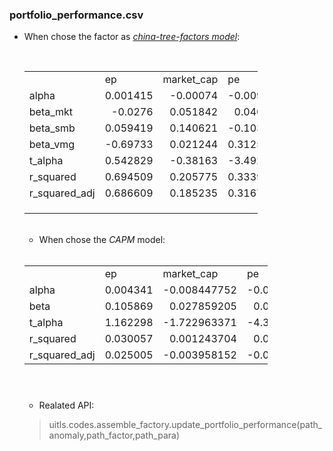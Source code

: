 ### portfolio_performance.csv 

* When chose the factor as [_china-tree-factors model_](https://doi.org/10.1016/j.jfineco.2019.03.008):
  
  <br/> 
  
  <table border=0 cellpadding=0 cellspacing=0 width=360 style='border-collapse:
    collapse;table-layout:fixed;width:280pt'>
    <col width=64 span=4 style='width:48pt'>
    <tr height=19 style='height:14.0pt'>
        <td height=19 class=xl158887 width=64 style='height:14.0pt;width:48pt'>         </td>
        <td class=xl158887 width=64 style='width:48pt'>ep</td>
        <td class=xl158887 width=64 style='width:48pt'>market_cap</td>
        <td class=xl158887 width=64 style='width:48pt'>pe</td>
    </tr>
    <tr height=19 style='height:14.0pt'>
        <td height=19 class=xl158887 style='height:14.0pt'>alpha</td>
        <td class=xl158887 align=right>0.001415</td>
        <td class=xl158887 align=right>-0.00074</td>
        <td class=xl158887 align=right>-0.00958</td>
    </tr>
    <tr height=19 style='height:14.0pt'>
        <td height=19 class=xl158887 style='height:14.0pt'>beta_mkt</td>
        <td class=xl158887 align=right>-0.0276</td>
        <td class=xl158887 align=right>0.051842</td>
        <td class=xl158887 align=right>0.04003</td>
    </tr>
    <tr height=19 style='height:14.0pt'>
        <td height=19 class=xl158887 style='height:14.0pt'>beta_smb</td>
        <td class=xl158887 align=right>0.059419</td>
        <td class=xl158887 align=right>0.140621</td>
        <td class=xl158887 align=right>-0.10375</td>
    </tr>
    <tr height=19 style='height:14.0pt'>
        <td height=19 class=xl158887 style='height:14.0pt'>beta_vmg</td>
        <td class=xl158887 align=right>-0.69733</td>
        <td class=xl158887 align=right>0.021244</td>
        <td class=xl158887 align=right>0.312501</td>
    </tr>
        <tr height=19 style='height:14.0pt'>
        <td height=19 class=xl158887 style='height:14.0pt'>t_alpha</td>
        <td class=xl158887 align=right>0.542829</td>
        <td class=xl158887 align=right>-0.38163</td>
        <td class=xl158887 align=right>-3.49227</td>
    </tr>
    <tr height=19 style='height:14.0pt'>
        <td height=19 class=xl158887 style='height:14.0pt'>r_squared</td>
        <td class=xl158887 align=right>0.694509</td>
        <td class=xl158887 align=right>0.205775</td>
        <td class=xl158887 align=right>0.333966</td>
    </tr>
    <tr height=19 style='height:14.0pt'>
        <td height=19 class=xl158887 style='height:14.0pt'>r_squared_adj</td>
        <td class=xl158887 align=right>0.686609</td>
        <td class=xl158887 align=right>0.185235</td>
        <td class=xl158887 align=right>0.316741</td>
    </tr>
        <tr height=19 style='height:14.0pt'>
        <td height=19 class=xl158887 style='height:14.0pt'></td>
        <td class=xl158887></td>
        <td class=xl158887></td>
        <td class=xl158887></td>
    </tr>
    <![if supportMisalignedColumns]>
    <tr height=0 style='display:none'>
    <td width=64 style='width:48pt'></td>
    <td width=64 style='width:48pt'></td>
    <td width=64 style='width:48pt'></td>
    <td width=64 style='width:48pt'></td>
    </tr>
    <![endif]>
</table>
  
 <br/>  
 
* When chose the _CAPM_ model:
 
 <br/>
 
 <table border=0 cellpadding=0 cellspacing=0 width=388 style='border-collapse:
    collapse;table-layout:fixed;width:292pt'>
    <col width=111 style='mso-width-source:userset;mso-width-alt:3863;width:83pt'>
    <col width=70 style='mso-width-source:userset;mso-width-alt:2443;width:53pt'>
    <col width=100 style='mso-width-source:userset;mso-width-alt:3490;width:75pt'>
    <col width=107 style='mso-width-source:userset;mso-width-alt:3746;width:81pt'>
    <tr height=19 style='height:14.0pt'>
        <td height=19 class=xl1520367 width=111 style='height:14.0pt;width:83pt'></td>
        <td class=xl1520367 width=70 style='width:53pt'>ep</td>
        <td class=xl1520367 width=100 style='width:75pt'>market_cap</td>
        <td class=xl1520367 width=107 style='width:81pt'>pe</td>
    </tr>
    <tr height=19 style='height:14.0pt'>
        <td height=19 class=xl1520367 style='height:14.0pt'>alpha</td>
        <td class=xl1520367 align=right>0.004341</td>
        <td class=xl1520367 align=right>-0.008447752</td>
        <td class=xl1520367 align=right>-0.009494216</td>
    </tr>
    <tr height=19 style='height:14.0pt'>
        <td height=19 class=xl1520367 style='height:14.0pt'>beta</td>
        <td class=xl1520367 align=right>0.105869</td>
        <td class=xl1520367 align=right>0.027859205</td>
        <td class=xl1520367 align=right>0.004566616</td>
    </tr>
    <tr height=19 style='height:14.0pt'>
        <td height=19 class=xl1520367 style='height:14.0pt'>t_alpha</td>
        <td class=xl1520367 align=right>1.162298</td>
        <td class=xl1520367 align=right>-1.722963371</td>
        <td class=xl1520367 align=right>-4.396921421</td>
    </tr>
    <tr height=19 style='height:14.0pt'>
        <td height=19 class=xl1520367 style='height:14.0pt'>r_squared</td>
        <td class=xl1520367 align=right>0.030057</td>
        <td class=xl1520367 align=right>0.001243704</td>
        <td class=xl1520367 align=right>0.000172482</td>
    </tr>
    <tr height=19 style='height:14.0pt'>
        <td height=19 class=xl1520367 style='height:14.0pt'>r_squared_adj</td>
        <td class=xl1520367 align=right>0.025005</td>
        <td class=xl1520367 align=right>-0.003958152</td>
        <td class=xl1520367 align=right>-0.005034953</td>
    </tr>
    <![if supportMisalignedColumns]>
        <tr height=0 style='display:none'>
            <td width=111 style='width:83pt'></td>
            <td width=70 style='width:53pt'></td>
            <td width=100 style='width:75pt'></td>
            <td width=107 style='width:81pt'></td>
        </tr>
    <![endif]>
</table>
 
<br/>

##### 

* Realated API:

> uitls.codes.assemble_factory.update_portfolio_performance(path_anomaly,path_factor,path_para)